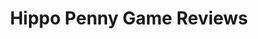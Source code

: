---
title: Hippo Penny Game Reviews
layout: scoredetail
permalink: /meta-score/elden-ring
header:
  teaser: /assets/images/elden-ring.jpg
  video:
    id: M-Xh4vbs6go
    provider: youtube
---